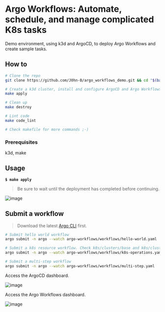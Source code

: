 # Argo Workflows: Automate, schedule, and manage complicated K8s tasks

Demo environment, using k3d and ArgoCD, to deploy Argo Workflows and create sample tasks.

## How to

```bash
# Clone the repo
git clone https://github.com/J0hn-B/argo_workflows_demo.git && cd "$(basename "$_" .git)"
```

```bash
# Create a k3d cluster, install and configure ArgoCD and Argo Workflows.
make apply

# Clean up
make destroy

# Lint code
make code_lint

# Check makefile for more commands ;-)
```

### Prerequisites

k3d, make

## Usage

**`$ make apply`**

> Be sure to wait until the deployment has completed before continuing.

![image](https://user-images.githubusercontent.com/40946247/151710307-8cdd8aa2-cc53-4171-89de-67c366012f90.png)

## Submit a workflow

> Download the latest [Argo CLI](https://github.com/argoproj/argo-workflows/releases) first.

```bash
# Submit hello world workflow
argo submit -n argo --watch argo-workflows/workflows/hello-world.yaml

# Submit a k8s resource workflow. Check k8s/clusters/base and k8s/clusters/overlays/dev for information related to the k8s Service Account used by Argo Workflows.
argo submit -n argo --watch argo-workflows/workflows/k8s-operations.yaml

# Submit a multi-step workflow
argo submit -n argo --watch argo-workflows/workflows/multi-step.yaml
```

Access the ArgoCD dashboard.

![image](https://user-images.githubusercontent.com/40946247/151710341-04fbe532-b350-46f2-a060-0b198588bd15.png)

Access the Argo Workflows dashboard.

![image](https://user-images.githubusercontent.com/40946247/151710364-3f71d43b-931b-476f-8de6-0fdce6040d4c.png)
